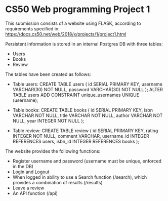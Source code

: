 # CS50  Web programming Project 1

This submission consists of a website using FLASK, according to requirements specified in:
https://docs.cs50.net/web/2018/x/projects/1/project1.html

Persistent information is stored in an internal Postgres DB with three tables:
- Users
- Books
- Review

The tables have been created as follows:
- Table users:
   CREATE TABLE users (
         id SERIAL PRIMARY KEY,
         username VARCHAR(30) NOT NULL,
         password VARCHAR(30) NOT NULL
     );
   ALTER TABLE users ADD CONSTRAINT unique_usernames UNIQUE (username);

- Table books:
   CREATE TABLE books (
      id SERIAL PRIMARY KEY,
      isbn VARCHAR NOT NULL,
      title VARCHAR NOT NULL,
      author VARCHAR NOT NULL,
      year INTEGER NOT NULL
  );

- Table review:
  CREATE TABLE review (
      id SERIAL PRIMARY KEY,
      rating INTEGER NOT NULL,
      comment VARCHAR,
      username_id INTEGER REFERENCES users,
      isbn_id INTEGER REFERENCES books
  );

The website provides the following functions:
- Register username and password (username must be unique, enforced in the DB)
- Login and Logout
- When logged in ability to use a Search function (/search), which provides a combination of results (/results)
- Leave a review
- An API function (/api<isbn>)

